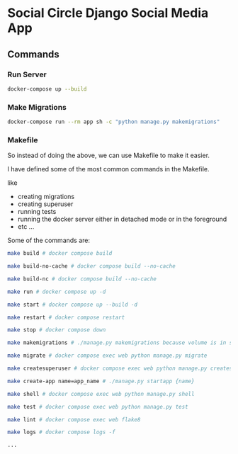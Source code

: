 # Social Circle Django Social Media App

## Commands

### Run Server

```bash
docker-compose up --build
```

### Make Migrations

```bash
docker-compose run --rm app sh -c "python manage.py makemigrations"
```

### Makefile

So instead of doing the above, we can use Makefile to make it easier.

I have defined some of the most common commands in the Makefile.

like

- creating migrations
- creating superuser
- running tests
- running the docker server either in detached mode or in the foreground
- etc ...

Some of the commands are:

```bash
make build # docker compose build

make build-no-cache # docker compose build --no-cache

make build-nc # docker compose build --no-cache

make run # docker compose up -d

make start # docker compose up --build -d

make restart # docker compose restart

make stop # docker compose down

make makemigrations # ./manage.py makemigrations because volume is in sync

make migrate # docker compose exec web python manage.py migrate

make createsuperuser # docker compose exec web python manage.py createsuperuser

make create-app name=app_name # ./manage.py startapp {name}

make shell # docker compose exec web python manage.py shell

make test # docker compose exec web python manage.py test

make lint # docker compose exec web flake8

make logs # docker compose logs -f

...
```
